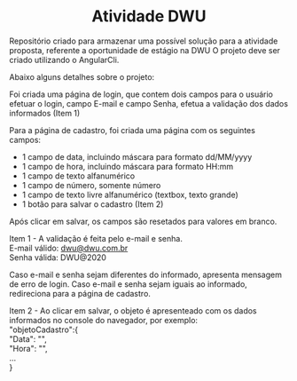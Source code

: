 <h1 align="center">Atividade DWU</h1>
Repositório criado para armazenar uma possível solução para a atividade proposta, referente a oportunidade de estágio na DWU
O projeto deve ser criado utilizando o AngularCli.

Abaixo alguns detalhes sobre o projeto:

Foi criada uma página de login, que contem dois campos para o usuário efetuar o login, campo E-mail e campo Senha, efetua a validação dos dados informados (Item 1)

Para a página de cadastro, foi criada uma página com os seguintes campos:
* 1 campo de data, incluindo máscara para formato dd/MM/yyyy
* 1 campo de hora, incluindo máscara para formato HH:mm
* 1 campo de texto alfanumérico
* 1 campo de número, somente número
* 1 campo de texto livre alfanumérico (textbox, texto grande)
* 1 botão para salvar o cadastro (Item 2)

Após clicar em salvar, os campos são resetados para valores em branco.


Item 1 - A validação é feita pelo e-mail e senha.
<br /> E-mail válido: dwu@dwu.com.br
<br /> Senha válida:  DWU@2020

Caso e-mail e senha sejam diferentes do informado, apresenta mensagem de erro de login.
Caso e-mail e senha sejam iguais ao informado, redireciona para a página de cadastro.

Item 2 - Ao clicar em salvar, o objeto é apresenteado com os dados informados no console do navegador, por exemplo:
<br />"objetoCadastro":{
<br />"Data": "",
<br />"Hora": "",
<br />...
<br />}
